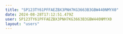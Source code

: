 ```yaml
---
title: "SP123TY61PFFAEZBX3PNH7KG3663B3GBW440NMYX0"
date: 2024-08-28T17:12:51.479Z
user: SP123TY61PFFAEZBX3PNH7KG3663B3GBW440NMYX0
layout: "users"
---
```

    